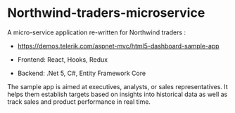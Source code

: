 # Northwind-traders-microservice
A micro-service application re-written for Northwind traders :
* https://demos.telerik.com/aspnet-mvc/html5-dashboard-sample-app

* Frontend: React, Hooks, Redux 
* Backend: .Net 5, C#, Entity Framework Core

The sample app is aimed at executives, analysts, or sales representatives. It helps them establish targets based on insights into historical data as well as track sales and product performance in real time.
